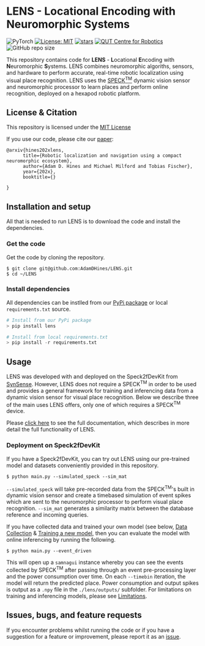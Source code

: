 # LENS - Locational Encoding with Neuromorphic Systems
![PyTorch](https://img.shields.io/badge/PyTorch-%23EE4C2C.svg?style=for-the-badge&logo=PyTorch&logoColor=white)
[![License: MIT](https://img.shields.io/badge/License-MIT-yellow.svg?style=flat-square)](https://creativecommons.org/licenses/by-nc-sa/4.0/)
[![stars](https://img.shields.io/github/stars/AdamDHines/LENS.svg?style=flat-square)](https://github.com/AdamDHines/LENS/stargazers)
[![QUT Centre for Robotics](https://img.shields.io/badge/collection-QUT%20Robotics-%23043d71?style=flat-square)](https://qcr.ai)
![GitHub repo size](https://img.shields.io/github/repo-size/AdamDHines/LENS.svg?style=flat-square)

This repository contains code for **LENS** - **L**ocational **E**ncoding with **N**euromorphic **S**ystems. LENS combines neuromorphic algoriths, sensors, and hardware to perform accurate, real-time robotic localization using visual place recognition. LENS uses the [SPECK<sup>TM</sup>](https://www.synsense.ai/products/speck-2/) dynamic vision sensor and neuromorphic processor to learn places and perform online recognition, deployed on a hexapod robotic platform.

## License & Citation
This repository is licensed under the [MIT License](./LICENSE)

If you use our code, please cite our [paper]():
```
@arxiv{hines202xlens,
      title={Robotic localization and navigation using a compact neuromorphic ecosystem}, 
      author={Adam D. Hines and Michael Milford and Tobias Fischer},
      year={202x},
      booktitle={}
      
}
```

## Installation and setup
All that is needed to run LENS is to download the code and install the dependencies.

### Get the code
Get the code by cloning the repository.
```console
$ git clone git@github.com:AdamDHines/LENS.git
$ cd ~/LENS
```

### Install dependencies
All dependencies can be instlled from our [PyPi package]() or local `requirements.txt` source.

```python
# Install from our PyPi package
> pip install lens

# Install from local requirements.txt
> pip install -r requirements.txt
```

## Usage
LENS was developed with and deployed on the Speck2fDevKit from [SynSense](https://www.synsense.ai/). However, LENS does not require a SPECK<sup>TM</sup> in order to be used and provides a general framework for training and inferencing data from a dynamic vision sensor for visual place recognition. Below we describe three of the main uses LENS offers, only one of which requires a SPECK<sup>TM</sup> device.

Please [click here]() to see the full documentation, which describes in more detail the full functionality of LENS.

### Deployment on Speck2fDevKit
If you have a Speck2fDevKit, you can try out LENS using our pre-trained model and datasets conveniently provided in this repository.

```console
$ python main.py --simulated_speck --sim_mat
```

`--simulated_speck` will take pre-recorded data from the SPECK<sup>TM</sup>'s built in dynamic vision sensor and create a timebased simulation of event spikes which are sent to the neuromorphic processor to perform visual place recognition. `--sim_mat` generates a similarity matrix between the database reference and incoming queries.

If you have collected data and trained your own model (see below, [Data Collection](##data-collection) & [Training a new model](###training-a-new-model), then you can evaluate the model with online inferencing by running the following.

```console
$ python main.py --event_driven
```

This will open up a `samnagui` instance whereby you can see the events collected by SPECK<sup>TM</sup> after passing through an event pre-processing layer and the power consumption over time. On each `--timebin` iteration, the model will return the predicted place. Power consumption and output spikes is output as a `.npy` file in the `./lens/outputs/` subfolder. For limitations on training and inferencing models, please see [Limitations](##limitations).

## Issues, bugs, and feature requests
If you encounter problems whilst running the code or if you have a suggestion for a feature or improvement, please report it as an [issue](https://github.com/AdamDHines/VPRTempoNeuro/issues).
